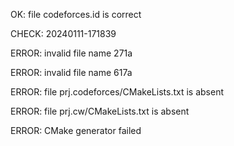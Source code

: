 OK: file codeforces.id is correct
CHECK: 20240111-171839
ERROR: invalid file name 271a
ERROR: invalid file name 617a
ERROR: file prj.codeforces/CMakeLists.txt is absent
ERROR: file prj.cw/CMakeLists.txt is absent
ERROR: CMake generator failed
